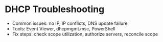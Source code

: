 # DHCP Troubleshooting
- Common issues: no IP, IP conflicts, DNS update failure
- Tools: Event Viewer, dhcpmgmt.msc, PowerShell
- Fix steps: check scope utilization, authorize servers, reconcile scope
